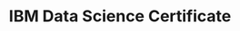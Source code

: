 ---
title: "IBM Data Science Certificate"
coursera: "https://www.coursera.org/account/accomplishments/specialization/certificate/5NM75SWQA4G7"
drive: "https://drive.google.com/file/d/1h3_xD2L30QJO_3kqhXciVz8KHgI93MFm/view?usp=sharing"
---